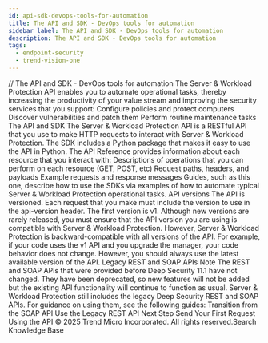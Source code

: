 ```yaml
---
id: api-sdk-devops-tools-for-automation
title: The API and SDK - DevOps tools for automation
sidebar_label: The API and SDK - DevOps tools for automation
description: The API and SDK - DevOps tools for automation
tags:
  - endpoint-security
  - trend-vision-one
---
```


/*<![CDATA[*/ $('#title').html($('meta[name=map-description]').attr('content')); /*]]>*/ The API and SDK - DevOps tools for automation The Server & Workload Protection API enables you to automate operational tasks, thereby increasing the productivity of your value stream and improving the security services that you support: Configure policies and protect computers Discover vulnerabilities and patch them Perform routine maintenance tasks The API and SDK The Server & Workload Protection API is a RESTful API that you use to make HTTP requests to interact with Server & Workload Protection. The SDK includes a Python package that makes it easy to use the API in Python. The API Reference provides information about each resource that you interact with: Descriptions of operations that you can perform on each resource (GET, POST, etc) Request paths, headers, and payloads Example requests and response messages Guides, such as this one, describe how to use the SDKs via examples of how to automate typical Server & Workload Protection operational tasks. API versions The API is versioned. Each request that you make must include the version to use in the api-version header. The first version is v1. Although new versions are rarely released, you must ensure that the API version you are using is compatible with Server & Workload Protection. However, Server & Workload Protection is backward-compatible with all versions of the API. For example, if your code uses the v1 API and you upgrade the manager, your code behavior does not change. However, you should always use the latest available version of the API. Legacy REST and SOAP APIs Note The REST and SOAP APIs that were provided before Deep Security 11.1 have not changed. They have been deprecated, so new features will not be added but the existing API functionality will continue to function as usual. Server & Workload Protection still includes the legacy Deep Security REST and SOAP APIs. For guidance on using them, see the following guides: Transition from the SOAP API Use the Legacy REST API Next Step Send Your First Request Using the API © 2025 Trend Micro Incorporated. All rights reserved.Search Knowledge Base